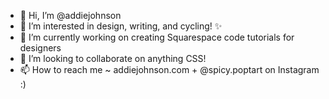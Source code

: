 - 👋 Hi, I’m @addiejohnson
- 👀 I’m interested in design, writing, and cycling! ✨ 
- 🌱 I’m currently working on creating Squarespace code tutorials for designers
- 💞️ I’m looking to collaborate on anything CSS!
- 📫 How to reach me ~ addiejohnson.com + @spicy.poptart on Instagram :) 
